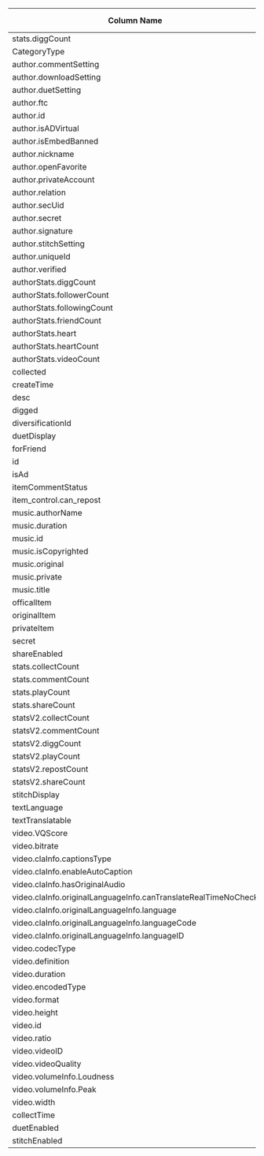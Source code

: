 <style type="text/css">
</style>
<table id="T_4bfbf">
  <thead>
    <tr>
      <th id="T_4bfbf_level0_col0" class="col_heading level0 col0" >Column Name</th>
      <th id="T_4bfbf_level0_col1" class="col_heading level0 col1" >Data Type</th>
    </tr>
  </thead>
  <tbody>
    <tr>
      <td id="T_4bfbf_row0_col0" class="data row0 col0" >stats.diggCount</td>
      <td id="T_4bfbf_row0_col1" class="data row0 col1" >int64</td>
    </tr>
    <tr>
      <td id="T_4bfbf_row1_col0" class="data row1 col0" >CategoryType</td>
      <td id="T_4bfbf_row1_col1" class="data row1 col1" >object</td>
    </tr>
    <tr>
      <td id="T_4bfbf_row2_col0" class="data row2 col0" >author.commentSetting</td>
      <td id="T_4bfbf_row2_col1" class="data row2 col1" >object</td>
    </tr>
    <tr>
      <td id="T_4bfbf_row3_col0" class="data row3 col0" >author.downloadSetting</td>
      <td id="T_4bfbf_row3_col1" class="data row3 col1" >object</td>
    </tr>
    <tr>
      <td id="T_4bfbf_row4_col0" class="data row4 col0" >author.duetSetting</td>
      <td id="T_4bfbf_row4_col1" class="data row4 col1" >object</td>
    </tr>
    <tr>
      <td id="T_4bfbf_row5_col0" class="data row5 col0" >author.ftc</td>
      <td id="T_4bfbf_row5_col1" class="data row5 col1" >object</td>
    </tr>
    <tr>
      <td id="T_4bfbf_row6_col0" class="data row6 col0" >author.id</td>
      <td id="T_4bfbf_row6_col1" class="data row6 col1" >object</td>
    </tr>
    <tr>
      <td id="T_4bfbf_row7_col0" class="data row7 col0" >author.isADVirtual</td>
      <td id="T_4bfbf_row7_col1" class="data row7 col1" >object</td>
    </tr>
    <tr>
      <td id="T_4bfbf_row8_col0" class="data row8 col0" >author.isEmbedBanned</td>
      <td id="T_4bfbf_row8_col1" class="data row8 col1" >object</td>
    </tr>
    <tr>
      <td id="T_4bfbf_row9_col0" class="data row9 col0" >author.nickname</td>
      <td id="T_4bfbf_row9_col1" class="data row9 col1" >object</td>
    </tr>
    <tr>
      <td id="T_4bfbf_row10_col0" class="data row10 col0" >author.openFavorite</td>
      <td id="T_4bfbf_row10_col1" class="data row10 col1" >object</td>
    </tr>
    <tr>
      <td id="T_4bfbf_row11_col0" class="data row11 col0" >author.privateAccount</td>
      <td id="T_4bfbf_row11_col1" class="data row11 col1" >object</td>
    </tr>
    <tr>
      <td id="T_4bfbf_row12_col0" class="data row12 col0" >author.relation</td>
      <td id="T_4bfbf_row12_col1" class="data row12 col1" >object</td>
    </tr>
    <tr>
      <td id="T_4bfbf_row13_col0" class="data row13 col0" >author.secUid</td>
      <td id="T_4bfbf_row13_col1" class="data row13 col1" >object</td>
    </tr>
    <tr>
      <td id="T_4bfbf_row14_col0" class="data row14 col0" >author.secret</td>
      <td id="T_4bfbf_row14_col1" class="data row14 col1" >object</td>
    </tr>
    <tr>
      <td id="T_4bfbf_row15_col0" class="data row15 col0" >author.signature</td>
      <td id="T_4bfbf_row15_col1" class="data row15 col1" >object</td>
    </tr>
    <tr>
      <td id="T_4bfbf_row16_col0" class="data row16 col0" >author.stitchSetting</td>
      <td id="T_4bfbf_row16_col1" class="data row16 col1" >object</td>
    </tr>
    <tr>
      <td id="T_4bfbf_row17_col0" class="data row17 col0" >author.uniqueId</td>
      <td id="T_4bfbf_row17_col1" class="data row17 col1" >object</td>
    </tr>
    <tr>
      <td id="T_4bfbf_row18_col0" class="data row18 col0" >author.verified</td>
      <td id="T_4bfbf_row18_col1" class="data row18 col1" >object</td>
    </tr>
    <tr>
      <td id="T_4bfbf_row19_col0" class="data row19 col0" >authorStats.diggCount</td>
      <td id="T_4bfbf_row19_col1" class="data row19 col1" >float64</td>
    </tr>
    <tr>
      <td id="T_4bfbf_row20_col0" class="data row20 col0" >authorStats.followerCount</td>
      <td id="T_4bfbf_row20_col1" class="data row20 col1" >float64</td>
    </tr>
    <tr>
      <td id="T_4bfbf_row21_col0" class="data row21 col0" >authorStats.followingCount</td>
      <td id="T_4bfbf_row21_col1" class="data row21 col1" >float64</td>
    </tr>
    <tr>
      <td id="T_4bfbf_row22_col0" class="data row22 col0" >authorStats.friendCount</td>
      <td id="T_4bfbf_row22_col1" class="data row22 col1" >float64</td>
    </tr>
    <tr>
      <td id="T_4bfbf_row23_col0" class="data row23 col0" >authorStats.heart</td>
      <td id="T_4bfbf_row23_col1" class="data row23 col1" >float64</td>
    </tr>
    <tr>
      <td id="T_4bfbf_row24_col0" class="data row24 col0" >authorStats.heartCount</td>
      <td id="T_4bfbf_row24_col1" class="data row24 col1" >float64</td>
    </tr>
    <tr>
      <td id="T_4bfbf_row25_col0" class="data row25 col0" >authorStats.videoCount</td>
      <td id="T_4bfbf_row25_col1" class="data row25 col1" >float64</td>
    </tr>
    <tr>
      <td id="T_4bfbf_row26_col0" class="data row26 col0" >collected</td>
      <td id="T_4bfbf_row26_col1" class="data row26 col1" >object</td>
    </tr>
    <tr>
      <td id="T_4bfbf_row27_col0" class="data row27 col0" >createTime</td>
      <td id="T_4bfbf_row27_col1" class="data row27 col1" >object</td>
    </tr>
    <tr>
      <td id="T_4bfbf_row28_col0" class="data row28 col0" >desc</td>
      <td id="T_4bfbf_row28_col1" class="data row28 col1" >object</td>
    </tr>
    <tr>
      <td id="T_4bfbf_row29_col0" class="data row29 col0" >digged</td>
      <td id="T_4bfbf_row29_col1" class="data row29 col1" >object</td>
    </tr>
    <tr>
      <td id="T_4bfbf_row30_col0" class="data row30 col0" >diversificationId</td>
      <td id="T_4bfbf_row30_col1" class="data row30 col1" >object</td>
    </tr>
    <tr>
      <td id="T_4bfbf_row31_col0" class="data row31 col0" >duetDisplay</td>
      <td id="T_4bfbf_row31_col1" class="data row31 col1" >object</td>
    </tr>
    <tr>
      <td id="T_4bfbf_row32_col0" class="data row32 col0" >forFriend</td>
      <td id="T_4bfbf_row32_col1" class="data row32 col1" >object</td>
    </tr>
    <tr>
      <td id="T_4bfbf_row33_col0" class="data row33 col0" >id</td>
      <td id="T_4bfbf_row33_col1" class="data row33 col1" >object</td>
    </tr>
    <tr>
      <td id="T_4bfbf_row34_col0" class="data row34 col0" >isAd</td>
      <td id="T_4bfbf_row34_col1" class="data row34 col1" >object</td>
    </tr>
    <tr>
      <td id="T_4bfbf_row35_col0" class="data row35 col0" >itemCommentStatus</td>
      <td id="T_4bfbf_row35_col1" class="data row35 col1" >object</td>
    </tr>
    <tr>
      <td id="T_4bfbf_row36_col0" class="data row36 col0" >item_control.can_repost</td>
      <td id="T_4bfbf_row36_col1" class="data row36 col1" >object</td>
    </tr>
    <tr>
      <td id="T_4bfbf_row37_col0" class="data row37 col0" >music.authorName</td>
      <td id="T_4bfbf_row37_col1" class="data row37 col1" >object</td>
    </tr>
    <tr>
      <td id="T_4bfbf_row38_col0" class="data row38 col0" >music.duration</td>
      <td id="T_4bfbf_row38_col1" class="data row38 col1" >float64</td>
    </tr>
    <tr>
      <td id="T_4bfbf_row39_col0" class="data row39 col0" >music.id</td>
      <td id="T_4bfbf_row39_col1" class="data row39 col1" >object</td>
    </tr>
    <tr>
      <td id="T_4bfbf_row40_col0" class="data row40 col0" >music.isCopyrighted</td>
      <td id="T_4bfbf_row40_col1" class="data row40 col1" >object</td>
    </tr>
    <tr>
      <td id="T_4bfbf_row41_col0" class="data row41 col0" >music.original</td>
      <td id="T_4bfbf_row41_col1" class="data row41 col1" >object</td>
    </tr>
    <tr>
      <td id="T_4bfbf_row42_col0" class="data row42 col0" >music.private</td>
      <td id="T_4bfbf_row42_col1" class="data row42 col1" >object</td>
    </tr>
    <tr>
      <td id="T_4bfbf_row43_col0" class="data row43 col0" >music.title</td>
      <td id="T_4bfbf_row43_col1" class="data row43 col1" >object</td>
    </tr>
    <tr>
      <td id="T_4bfbf_row44_col0" class="data row44 col0" >officalItem</td>
      <td id="T_4bfbf_row44_col1" class="data row44 col1" >object</td>
    </tr>
    <tr>
      <td id="T_4bfbf_row45_col0" class="data row45 col0" >originalItem</td>
      <td id="T_4bfbf_row45_col1" class="data row45 col1" >object</td>
    </tr>
    <tr>
      <td id="T_4bfbf_row46_col0" class="data row46 col0" >privateItem</td>
      <td id="T_4bfbf_row46_col1" class="data row46 col1" >object</td>
    </tr>
    <tr>
      <td id="T_4bfbf_row47_col0" class="data row47 col0" >secret</td>
      <td id="T_4bfbf_row47_col1" class="data row47 col1" >object</td>
    </tr>
    <tr>
      <td id="T_4bfbf_row48_col0" class="data row48 col0" >shareEnabled</td>
      <td id="T_4bfbf_row48_col1" class="data row48 col1" >object</td>
    </tr>
    <tr>
      <td id="T_4bfbf_row49_col0" class="data row49 col0" >stats.collectCount</td>
      <td id="T_4bfbf_row49_col1" class="data row49 col1" >float64</td>
    </tr>
    <tr>
      <td id="T_4bfbf_row50_col0" class="data row50 col0" >stats.commentCount</td>
      <td id="T_4bfbf_row50_col1" class="data row50 col1" >float64</td>
    </tr>
    <tr>
      <td id="T_4bfbf_row51_col0" class="data row51 col0" >stats.playCount</td>
      <td id="T_4bfbf_row51_col1" class="data row51 col1" >float64</td>
    </tr>
    <tr>
      <td id="T_4bfbf_row52_col0" class="data row52 col0" >stats.shareCount</td>
      <td id="T_4bfbf_row52_col1" class="data row52 col1" >float64</td>
    </tr>
    <tr>
      <td id="T_4bfbf_row53_col0" class="data row53 col0" >statsV2.collectCount</td>
      <td id="T_4bfbf_row53_col1" class="data row53 col1" >float64</td>
    </tr>
    <tr>
      <td id="T_4bfbf_row54_col0" class="data row54 col0" >statsV2.commentCount</td>
      <td id="T_4bfbf_row54_col1" class="data row54 col1" >float64</td>
    </tr>
    <tr>
      <td id="T_4bfbf_row55_col0" class="data row55 col0" >statsV2.diggCount</td>
      <td id="T_4bfbf_row55_col1" class="data row55 col1" >float64</td>
    </tr>
    <tr>
      <td id="T_4bfbf_row56_col0" class="data row56 col0" >statsV2.playCount</td>
      <td id="T_4bfbf_row56_col1" class="data row56 col1" >float64</td>
    </tr>
    <tr>
      <td id="T_4bfbf_row57_col0" class="data row57 col0" >statsV2.repostCount</td>
      <td id="T_4bfbf_row57_col1" class="data row57 col1" >float64</td>
    </tr>
    <tr>
      <td id="T_4bfbf_row58_col0" class="data row58 col0" >statsV2.shareCount</td>
      <td id="T_4bfbf_row58_col1" class="data row58 col1" >float64</td>
    </tr>
    <tr>
      <td id="T_4bfbf_row59_col0" class="data row59 col0" >stitchDisplay</td>
      <td id="T_4bfbf_row59_col1" class="data row59 col1" >object</td>
    </tr>
    <tr>
      <td id="T_4bfbf_row60_col0" class="data row60 col0" >textLanguage</td>
      <td id="T_4bfbf_row60_col1" class="data row60 col1" >object</td>
    </tr>
    <tr>
      <td id="T_4bfbf_row61_col0" class="data row61 col0" >textTranslatable</td>
      <td id="T_4bfbf_row61_col1" class="data row61 col1" >object</td>
    </tr>
    <tr>
      <td id="T_4bfbf_row62_col0" class="data row62 col0" >video.VQScore</td>
      <td id="T_4bfbf_row62_col1" class="data row62 col1" >float64</td>
    </tr>
    <tr>
      <td id="T_4bfbf_row63_col0" class="data row63 col0" >video.bitrate</td>
      <td id="T_4bfbf_row63_col1" class="data row63 col1" >float64</td>
    </tr>
    <tr>
      <td id="T_4bfbf_row64_col0" class="data row64 col0" >video.claInfo.captionsType</td>
      <td id="T_4bfbf_row64_col1" class="data row64 col1" >object</td>
    </tr>
    <tr>
      <td id="T_4bfbf_row65_col0" class="data row65 col0" >video.claInfo.enableAutoCaption</td>
      <td id="T_4bfbf_row65_col1" class="data row65 col1" >object</td>
    </tr>
    <tr>
      <td id="T_4bfbf_row66_col0" class="data row66 col0" >video.claInfo.hasOriginalAudio</td>
      <td id="T_4bfbf_row66_col1" class="data row66 col1" >object</td>
    </tr>
    <tr>
      <td id="T_4bfbf_row67_col0" class="data row67 col0" >video.claInfo.originalLanguageInfo.canTranslateRealTimeNoCheck</td>
      <td id="T_4bfbf_row67_col1" class="data row67 col1" >object</td>
    </tr>
    <tr>
      <td id="T_4bfbf_row68_col0" class="data row68 col0" >video.claInfo.originalLanguageInfo.language</td>
      <td id="T_4bfbf_row68_col1" class="data row68 col1" >object</td>
    </tr>
    <tr>
      <td id="T_4bfbf_row69_col0" class="data row69 col0" >video.claInfo.originalLanguageInfo.languageCode</td>
      <td id="T_4bfbf_row69_col1" class="data row69 col1" >object</td>
    </tr>
    <tr>
      <td id="T_4bfbf_row70_col0" class="data row70 col0" >video.claInfo.originalLanguageInfo.languageID</td>
      <td id="T_4bfbf_row70_col1" class="data row70 col1" >object</td>
    </tr>
    <tr>
      <td id="T_4bfbf_row71_col0" class="data row71 col0" >video.codecType</td>
      <td id="T_4bfbf_row71_col1" class="data row71 col1" >object</td>
    </tr>
    <tr>
      <td id="T_4bfbf_row72_col0" class="data row72 col0" >video.definition</td>
      <td id="T_4bfbf_row72_col1" class="data row72 col1" >object</td>
    </tr>
    <tr>
      <td id="T_4bfbf_row73_col0" class="data row73 col0" >video.duration</td>
      <td id="T_4bfbf_row73_col1" class="data row73 col1" >float64</td>
    </tr>
    <tr>
      <td id="T_4bfbf_row74_col0" class="data row74 col0" >video.encodedType</td>
      <td id="T_4bfbf_row74_col1" class="data row74 col1" >object</td>
    </tr>
    <tr>
      <td id="T_4bfbf_row75_col0" class="data row75 col0" >video.format</td>
      <td id="T_4bfbf_row75_col1" class="data row75 col1" >object</td>
    </tr>
    <tr>
      <td id="T_4bfbf_row76_col0" class="data row76 col0" >video.height</td>
      <td id="T_4bfbf_row76_col1" class="data row76 col1" >float64</td>
    </tr>
    <tr>
      <td id="T_4bfbf_row77_col0" class="data row77 col0" >video.id</td>
      <td id="T_4bfbf_row77_col1" class="data row77 col1" >object</td>
    </tr>
    <tr>
      <td id="T_4bfbf_row78_col0" class="data row78 col0" >video.ratio</td>
      <td id="T_4bfbf_row78_col1" class="data row78 col1" >object</td>
    </tr>
    <tr>
      <td id="T_4bfbf_row79_col0" class="data row79 col0" >video.videoID</td>
      <td id="T_4bfbf_row79_col1" class="data row79 col1" >object</td>
    </tr>
    <tr>
      <td id="T_4bfbf_row80_col0" class="data row80 col0" >video.videoQuality</td>
      <td id="T_4bfbf_row80_col1" class="data row80 col1" >object</td>
    </tr>
    <tr>
      <td id="T_4bfbf_row81_col0" class="data row81 col0" >video.volumeInfo.Loudness</td>
      <td id="T_4bfbf_row81_col1" class="data row81 col1" >float64</td>
    </tr>
    <tr>
      <td id="T_4bfbf_row82_col0" class="data row82 col0" >video.volumeInfo.Peak</td>
      <td id="T_4bfbf_row82_col1" class="data row82 col1" >float64</td>
    </tr>
    <tr>
      <td id="T_4bfbf_row83_col0" class="data row83 col0" >video.width</td>
      <td id="T_4bfbf_row83_col1" class="data row83 col1" >float64</td>
    </tr>
    <tr>
      <td id="T_4bfbf_row84_col0" class="data row84 col0" >collectTime</td>
      <td id="T_4bfbf_row84_col1" class="data row84 col1" >object</td>
    </tr>
    <tr>
      <td id="T_4bfbf_row85_col0" class="data row85 col0" >duetEnabled</td>
      <td id="T_4bfbf_row85_col1" class="data row85 col1" >object</td>
    </tr>
    <tr>
      <td id="T_4bfbf_row86_col0" class="data row86 col0" >stitchEnabled</td>
      <td id="T_4bfbf_row86_col1" class="data row86 col1" >object</td>
    </tr>
  </tbody>
</table>